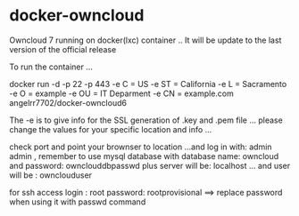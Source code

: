 docker-owncloud
================

Owncloud 7 running on docker(lxc) container ..
It will be update to the last version of the official release 


To run the container ...

docker run -d -p 22 -p 443 -e C = US
-e ST = California
-e L = Sacramento
-e O = example
-e OU = IT Deparment
-e CN = example.com
angelrr7702/docker-owncloud6



The -e is to give info for the SSL generation of .key and .pem file ... please change the values for your specific location and info ... 

check port and point your brownser to location ...and log in with: admin admin , remember to use mysql database with database name: owncloud and password: ownclouddbpasswd plus server will be: localhost ... and user will be : ownclouduser

for ssh access login : root password: rootprovisional ==> replace password when using it with passwd command

